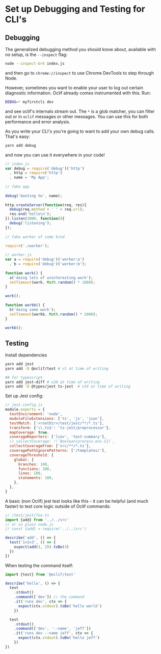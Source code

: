 # Set up Debugging and Testing for CLI's

## Debugging

The generalized debugging method you should know about, available with no setup, is the `--inspect` flag:

```bash
node --inspect-brk index.js
```

and then go to `chrome://inspect` to use Chrome DevTools to step through Node.

However, sometimes you want to enable your user to log out certain diagnostic information. Oclif already comes instrumented with this. Run:

```bash
DEBUG=* myfirstcli dev
```

and see oclif's internals stream out. The `*` is a glob matcher, you can filter out or in `oclif` messages or other messages. You can use this for both performance and error analysis.

As you write your CLI's you're going to want to add your own debug calls. That's easy:

```bash
yarn add debug 
```

and now you can use it everywhere in your code!

```js
// index.js
var debug = require('debug')('http')
  , http = require('http')
  , name = 'My App';
 
// fake app
 
debug('booting %o', name);
 
http.createServer(function(req, res){
  debug(req.method + ' ' + req.url);
  res.end('hello\n');
}).listen(3000, function(){
  debug('listening');
});
 
// fake worker of some kind
 
require('./worker');

// worker.js
var a = require('debug')('worker:a')
  , b = require('debug')('worker:b');
 
function work() {
  a('doing lots of uninteresting work');
  setTimeout(work, Math.random() * 1000);
}
 
work();
 
function workb() {
  b('doing some work');
  setTimeout(workb, Math.random() * 2000);
}
 
workb();
```

## Testing

Install dependencies

```bash
yarn add jest
yarn add -D @oclif/test # v1 at time of writing

## for typescript
yarn add jest-diff # v20 at time of writing
yarn add -D @types/jest ts-jest  # v24 at time of writing
```

Set up Jest config:

```js
// jest.config.js
module.exports = {
  testEnvironment: 'node',
  moduleFileExtensions: ['ts', 'js', 'json'],
  testMatch: ['<rootDir>/test/jest/**/*.ts'],
  transform: {'\\.ts$': 'ts-jest/preprocessor'},
  mapCoverage: true,
  coverageReporters: ['lcov', 'text-summary'],
  // collectCoverage: !!`Boolean(process.env.CI)`,
  collectCoverageFrom: ['src/**/*.ts'],
  coveragePathIgnorePatterns: ['/templates/'],
  coverageThreshold: {
    global: {
      branches: 100,
      functions: 100,
      lines: 100,
      statements: 100,
    },
  },
}
```

A basic (non Oclif) jest test looks like this - it can be helpful (and much faster) to test core logic outside of Oclif commands:

```js
// /test/jest/foo.ts
import {add} from '../../src'
// or in plain node.js
// const {add} = require('../../src')

describe('add', () => {
  test('1+2=3', () => {
    expect(add(1, 2)).toBe(3)
  })
})
```

When testing the command itself:

```js
import {test} from '@oclif/test'

describe('hello', () => {
  test
    .stdout()
    .command(['dev']) // the command
    .it('runs dev', ctx => {
      expect(ctx.stdout).toBe('hello world')
    })

  test
    .stdout()
    .command(['dev', '--name', 'jeff'])
    .it('runs dev --name jeff', ctx => {
      expect(ctx.stdout).toBe('hello jeff')
    })
})
```